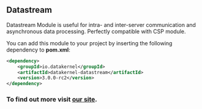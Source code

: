 ## Datastream

Datastream Module is useful for intra- and inter-server communication and asynchronous data processing. 
Perfectly compatible with CSP module.

You can add this module to your project by inserting the following dependency to **pom.xml**:
```xml
<dependency>
    <groupId>io.datakernel</groupId>
    <artifactId>datakernel-datastream</artifactId>
    <version>3.0.0-rc2</version>
</dependency>
```

### To find out more visit [our site](https://datakernel.io/docs/core/datastream.html).